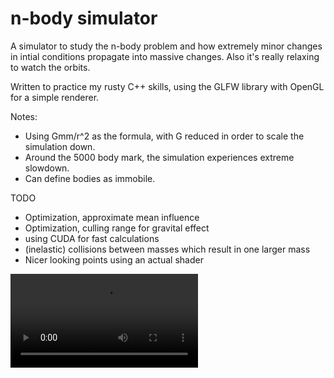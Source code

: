 # n-body simulator
A simulator to study the n-body problem and how extremely minor changes in intial conditions propagate into massive changes.
 Also it's really relaxing to watch the orbits.

Written to practice my rusty C++ skills, using the GLFW library with OpenGL for a simple renderer.

Notes:
- Using Gmm/r^2 as the formula, with G reduced in order to scale the simulation down.
- Around the 5000 body mark, the simulation experiences extreme slowdown.
- Can define bodies as immobile.

TODO
- Optimization, approximate mean influence
- Optimization, culling range for gravital effect
- using CUDA for fast calculations
- (inelastic) collisions between masses which result in one larger mass
- Nicer looking points using an actual shader

![image](chaos.mp4)
